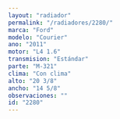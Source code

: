 ```yaml
---
layout: "radiador"
permalink: "/radiadores/2280/"
marca: "Ford"
modelo: "Courier"
ano: "2011"
motor: "L4 1.6"
transmision: "Estándar"
parte: "M-321"
clima: "Con clima"
alto: "20 3/8"
ancho: "14 5/8"
observaciones: ""
id: "2280"
---
```


